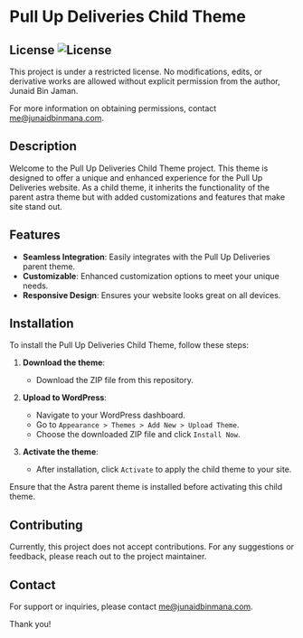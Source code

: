 # Pull Up Deliveries Child Theme

## License ![License](https://img.shields.io/badge/license-restricted-red)

This project is under a restricted license. No modifications, edits, or derivative works are allowed without explicit permission from the author, Junaid Bin Jaman.

For more information on obtaining permissions, contact [me@junaidbinmana.com](mailto:me@junaidbinjaman.com).

## Description

Welcome to the Pull Up Deliveries Child Theme project. This theme is designed to offer a unique and enhanced experience for the Pull Up Deliveries website. As a child theme, it inherits the functionality of the parent astra theme but with added customizations and features that make site stand out.

## Features

- **Seamless Integration**: Easily integrates with the Pull Up Deliveries parent theme.
- **Customizable**: Enhanced customization options to meet your unique needs.
- **Responsive Design**: Ensures your website looks great on all devices.

## Installation

To install the Pull Up Deliveries Child Theme, follow these steps:

1. **Download the theme**:
   - Download the ZIP file from this repository.

2. **Upload to WordPress**:
   - Navigate to your WordPress dashboard.
   - Go to `Appearance > Themes > Add New > Upload Theme`.
   - Choose the downloaded ZIP file and click `Install Now`.

3. **Activate the theme**:
   - After installation, click `Activate` to apply the child theme to your site.

Ensure that the Astra parent theme is installed before activating this child theme.

## Contributing

Currently, this project does not accept contributions. For any suggestions or feedback, please reach out to the project maintainer.

## Contact

For support or inquiries, please contact [me@junaidbinmana.com](mailto:me@junaidbinjaman.com).

Thank you!
